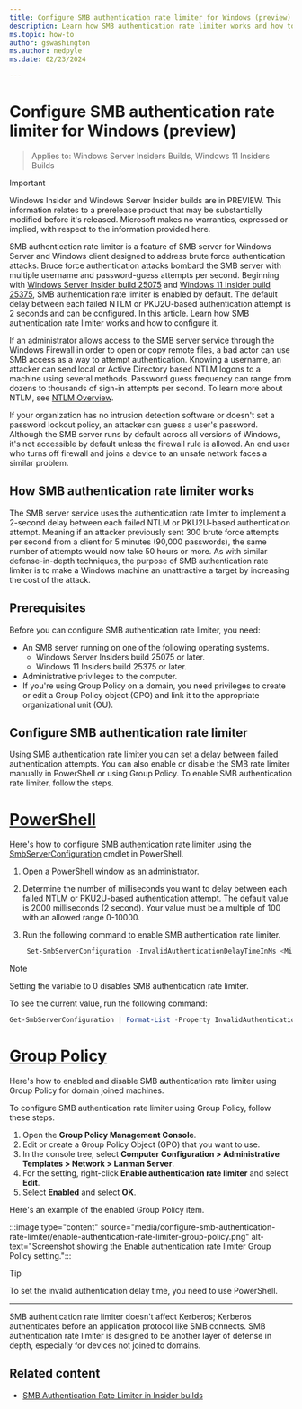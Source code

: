 ```yaml
---
title: Configure SMB authentication rate limiter for Windows (preview)
description: Learn how SMB authentication rate limiter works and how to configure it for Windows Server and Windows client.
ms.topic: how-to
author: gswashington
ms.author: nedpyle
ms.date: 02/23/2024

---
```


# Configure SMB authentication rate limiter for Windows (preview)

>Applies to: Windows Server Insiders Builds, Windows 11 Insiders Builds

> [!IMPORTANT]
> Windows Insider and Windows Server Insider builds are in PREVIEW. This information relates to a prerelease product that may be substantially modified before it's released. Microsoft makes no warranties, expressed or implied, with respect to the information provided here.

SMB authentication rate limiter is a feature of SMB server for Windows Server and Windows client designed to address brute force authentication attacks. Bruce force authentication attacks bombard the SMB server with multiple username and password-guess attempts per second. Beginning with [Windows Server Insider build 25075](https://techcommunity.microsoft.com/t5/windows-server-insiders/announcing-windows-server-preview-build-25075/m-p/3259165) and [Windows 11 Insider build 25375](https://blogs.windows.com/windows-insider/2023/05/25/announcing-windows-11-insider-preview-build-25375/), SMB authentication rate limiter is enabled by default. The default delay between each failed NTLM or PKU2U-based authentication attempt is 2 seconds and can be configured. In this article. Learn how SMB authentication rate limiter works and how to configure it.

If an administrator allows access to the SMB server service through the Windows Firewall in order to open or copy remote files, a bad actor can use SMB access as a way to attempt authentication. Knowing a username, an attacker can send local or Active Directory based NTLM logons to a machine using several methods. Password guess frequency can range from dozens to thousands of sign-in attempts per second. To learn more about NTLM, see [NTLM Overview](../../security/kerberos/ntlm-overview.md).

If your organization has no intrusion detection software or doesn't set a password lockout policy, an attacker can guess a user's password. Although the SMB server runs by default across all versions of Windows, it's not accessible by default unless the firewall rule is allowed. An end user who turns off firewall and joins a device to an unsafe network faces a similar problem.

## How SMB authentication rate limiter works

The SMB server service uses the authentication rate limiter to implement a 2-second delay between each failed NTLM or PKU2U-based authentication attempt. Meaning if an attacker previously sent 300 brute force attempts per second from a client for 5 minutes (90,000 passwords), the same number of attempts would now take 50 hours or more. As with similar defense-in-depth techniques, the purpose of SMB authentication rate limiter is to make a Windows machine an unattractive a target by increasing the cost of the attack.

## Prerequisites

Before you can configure SMB authentication rate limiter, you need:

- An SMB server running on one of the following operating systems.
  - Windows Server Insiders build 25075 or later.
  - Windows 11 Insiders build 25375 or later.
- Administrative privileges to the computer.
- If you're using Group Policy on a domain, you need privileges to create or edit a Group Policy object (GPO) and link it to the appropriate organizational unit (OU).

## Configure SMB authentication rate limiter

Using SMB authentication rate limiter you can set a delay between failed authentication attempts. You can also enable or disable the SMB rate limiter manually in PowerShell or using Group Policy. To enable SMB authentication rate limiter, follow the steps.

# [PowerShell](#tab/powershell)

Here's how to configure SMB authentication rate limiter using the [SmbServerConfiguration](/powershell/module/smbshare/set-smbserverconfiguration) cmdlet in PowerShell.

1. Open a PowerShell window as an administrator.

1. Determine the number of milliseconds you want to delay between each failed NTLM or PKU2U-based authentication attempt. The default value is 2000 milliseconds (2 second). Your value must be a multiple of 100 with an allowed range 0-10000.

1. Run the following command to enable SMB authentication rate limiter.

   ```powershell
    Set-SmbServerConfiguration -InvalidAuthenticationDelayTimeInMs <Milliseconds>
    ```

>[!NOTE]
> Setting the variable to 0 disables SMB authentication rate limiter.

To see the current value, run the following command:

```powershell
Get-SmbServerConfiguration | Format-List -Property InvalidAuthenticationDelayTimeInMs
```

# [Group Policy](#tab/group-policy)

Here's how to enabled and disable SMB authentication rate limiter using Group Policy for domain joined machines.

To configure SMB authentication rate limiter using Group Policy, follow these steps.

1. Open the **Group Policy Management Console**.
1. Edit or create a Group Policy Object (GPO) that you want to use.
1. In the console tree, select **Computer Configuration > Administrative Templates > Network > Lanman Server**.
1. For the setting, right-click **Enable authentication rate limiter** and select **Edit**.
1. Select **Enabled** and select **OK**.

Here's an example of the enabled Group Policy item.

:::image type="content" source="media/configure-smb-authentication-rate-limiter/enable-authentication-rate-limiter-group-policy.png" alt-text="Screenshot showing the Enable authentication rate limiter Group Policy setting.":::

> [!TIP]
> To set the invalid authentication delay time, you need to use PowerShell.

---

SMB authentication rate limiter doesn't affect Kerberos; Kerberos authenticates before an application protocol like SMB connects. SMB authentication rate limiter is designed to be another layer of defense in depth, especially for devices not joined to domains.

## Related content

- [SMB Authentication Rate Limiter in Insider builds](https://techcommunity.microsoft.com/t5/storage-at-microsoft/smb-authentication-rate-limiter-in-insider-builds/ba-p/2829090)